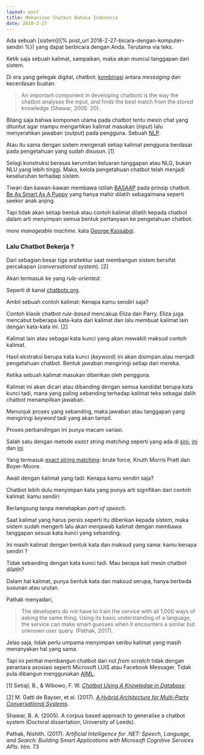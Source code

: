 ```yaml
---
layout: post
title: Mekanisme Chatbot Bahasa Indonesia
date: 2018-2-27
---
```

Ada sebuah [sistem]({% post_url 2018-2-27-bicara-dengan-komputer-sendiri %}) yang dapat berbicara dengan Anda. Terutama via teks.



Ketik saja sebuah kalimat, sampaikan, maka akan muncul tanggapan dari sistem.

Di era yang gelegak digital, chatbot: [kombinasi](http://www.ijcaonline.org/archives/volume173/number7/mehta-2017-ijca-915367.pdf) antara _messaging_ dan kecerdasan buatan.
>An important component in developing chatbots is the way the chatbot analyses the input, and finds the best match from the stored knowledge (Shawar, 2005: 20).

Bilang saja bahwa komponen utama pada chatbot tentu mesin chat yang dituntut agar mampu mengartikan kalimat masukan (_input_) lalu menyerahkan jawaban (_output_) pada pengguna. Sebuah [NLP](https://connect.aricent.com/2017/10/10-questions-answers-about-chatbots).

Atau itu sama dengan sistem mengenali setiap kalimat pengguna berdasar pada pengetahuan yang sudah disusun. [1]

Selagi konstruksi berasas kerumitan keluaran tanggapan atau NLG, bukan NLU yang lebih tinggi.
Maka, kelola pengetahuan chatbot telah menjadi keseluruhan terhadap sistem.

Tiwari dan kawan-kawan membawa istilah [BASAAP](http://oaji.net/pdf.html?n=2017/786-1493219906.pdf) pada prinsip chatbot. [Be As Smart As A Puppy](http://medium.com/p/how-design-can-help-bridge-the-ai-gap-87526ca31dd4#d579) yang hanya mahir dilatih sebagaimana seperti seekor anak anjing.

Tapi tidak akan setiap bentuk atau contoh kalimat dilatih kepada chatbot dalam arti menyimpan semua 
bentuk pertanyaan ke pengetahuan chatbot.

_more manageable machine_. kata [George Kassabgi](https://medium.com/p/how-chat-bots-work-dfff656a35e2).

### Lalu Chatbot Bekerja ?

Dari sebagian besar tiga arsitektur saat membangun sistem bersifat percakapan (_conversational system_). [2]

Akan termasuk ke yang _rule-oriented_.

Seperti di kanal [chatbots.org](https://www.chatbots.org/ai_zone/viewthread/3009).

Ambil sebuah contoh kalimat: Kenapa kamu sendiri saja?

Contoh klasik chatbot _rule-based_ mencakup Eliza dan Parry. Eliza juga mencabut beberapa kata-kata dari kalimat dan lalu membuat kalimat lain dengan kata-kata ini. [2]

Kalimat lain atau sebagai kata kunci yang akan mewakili maksud contoh kalimat.

Hasil ekstraksi berupa kata kunci (_keyword_) ini akan disimpan atau menjadi pengetahuan chatbot. Bentuk jawaban mengiringi setiap dari mereka.

Ketika sebuah kalimat masukan diberikan oleh pengguna.

Kalimat ini akan dicari atau dibanding dengan semua kandidat berupa kata kunci tadi, mana yang paling sebanding terhadap kalimat teks sebagai dalih chatbot menampilkan jawaban.

Menunjuk proses yang sebanding, maka jawaban atau tanggapan yang mengiringi _keyword_ tadi yang akan tampil.



Proses perbandingan ini punya macam variasi.

Salah satu dengan metode _exact string matching_ seperti yang ada di [sini](http://repository.uin-suska.ac.id/3571/5/BAB%20IV.pdf), [ini](http://repository.uin-suska.ac.id/3654) dan [ini](http://repository.uin-suska.ac.id/3818).

Yang termasuk [exact string matching](http://www.jcomputers.us/vol12/jcp1202-10.pdf): brute force, Knuth Morris Pratt dan Boyer-Moore.

Awali dengan kalimat yang tadi: Kenapa kamu sendiri saja?

Chatbot lebih dulu menyimpan kata yang punya arti signifikan dari contoh kalimat: kamu sendiri

Berlangsung tanpa menetapkan _part of speech_.

Saat kalimat yang harus persis seperti itu diberikan kepada sistem, maka sistem sudah mengerti lalu akan menjawab kalimat dengan membawa tanggapan sesuai kata kunci yang sebanding.



Ini masih kalimat dengan bentuk kata dan maksud yang sama: kamu kenapa sendiri ?



Tidak sebanding dengan kata kunci tadi. Mau berapa kali mesin chatbot dilatih?

Dalam hal kalimat, punya bentuk kata dan maksud serupa, hanya berbeda susunan atau urutan.

Pathak menyadari,
> The developers do not have to train the service with all 1,000 ways of asking the same thing. Using its basic understanding of a language, the service can make smart guesses when it encounters a similar but unknown user query. (Pathak, 2017).

Jelas saja, tidak perlu umpama menyimpan seribu kalimat yang masih menanyakan hal yang sama.

Tapi ini perihal membangun chatbot dari nol _from scratch_ tidak dengan perantara asosiasi seperti Microsoft LUIS atau Facebook Messager. Tidak pula dibangun menggunakan [AIML](https://thesai.org/Downloads/Volume6No7/Paper_12-Survey_on_Chatbot_Design_Techniques_in_Speech_Conversation_Systems.pdf).

[1] Setiaji, B., & Wibowo, F. W. [_Chatbot Using A Knowledge in Database_](http://uksim.info/isms2016/CD/data/0665a072.pdf).

[2] M. Gatti de Bayser, et al. (2017). [_A Hybrid Architecture for Multi-Party Conversational Systems_](https://arxiv.org/pdf/1705.01214).

Shawar, B. A. (2005). A corpus based approach to generalise a chatbot system (Doctoral dissertation, University of Leeds).

Pathak, Nishith. (2017). _Artificial Intelligence for .NET: Speech, Language, and Search: Building Smart Applications with Microsoft Cognitive Services APIs_. hlm. 73
